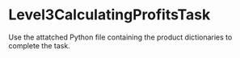 # Level3CalculatingProfitsTask
Use the attatched Python file containing the product dictionaries to complete the task.
